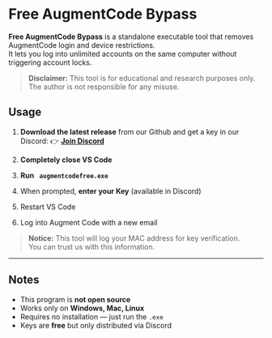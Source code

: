 # Free AugmentCode Bypass

**Free AugmentCode Bypass** is a standalone executable tool that removes AugmentCode login and device restrictions.  
It lets you log into unlimited accounts on the same computer without triggering account locks.

> **Disclaimer:** This tool is for educational and research purposes only.  
> The author is not responsible for any misuse.

## Usage

1. **Download the latest release** from our Github and get a key in our Discord:
   👉 **[Join Discord](https://discord.gg/C45ngMAkAZ)**

2. **Completely close VS Code**
3. **Run ` augmentcodefree.exe`**
4. When prompted, **enter your Key** (available in Discord)
5. Restart VS Code
6. Log into Augment Code with a new email

> **Notice:** This tool will log your MAC address for key verification.  
> You can trust us with this information.

---

## Notes

- This program is **not open source**
- Works only on **Windows, Mac, Linux**
- Requires no installation — just run the `.exe`
- Keys are **free** but only distributed via Discord
